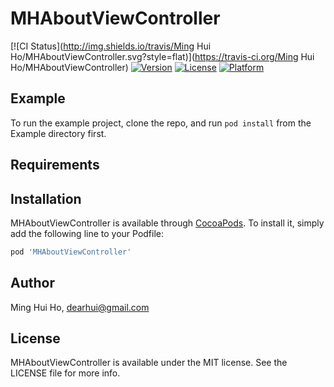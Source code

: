 # MHAboutViewController

[![CI Status](http://img.shields.io/travis/Ming Hui Ho/MHAboutViewController.svg?style=flat)](https://travis-ci.org/Ming Hui Ho/MHAboutViewController)
[![Version](https://img.shields.io/cocoapods/v/MHAboutViewController.svg?style=flat)](http://cocoapods.org/pods/MHAboutViewController)
[![License](https://img.shields.io/cocoapods/l/MHAboutViewController.svg?style=flat)](http://cocoapods.org/pods/MHAboutViewController)
[![Platform](https://img.shields.io/cocoapods/p/MHAboutViewController.svg?style=flat)](http://cocoapods.org/pods/MHAboutViewController)

## Example

To run the example project, clone the repo, and run `pod install` from the Example directory first.

## Requirements

## Installation

MHAboutViewController is available through [CocoaPods](http://cocoapods.org). To install
it, simply add the following line to your Podfile:

```ruby
pod 'MHAboutViewController'
```

## Author

Ming Hui Ho, dearhui@gmail.com

## License

MHAboutViewController is available under the MIT license. See the LICENSE file for more info.

